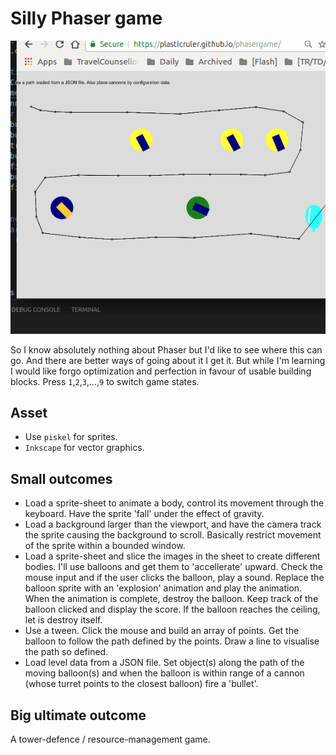 # Silly Phaser game

![alt tag](https://raw.githubusercontent.com/plasticruler/phasergame/master/towers.gif)

So I know absolutely nothing about Phaser but I'd like to see where this can go. And there are better ways of going about it I get it. But while I'm learning I would like forgo optimization and perfection in favour of usable building blocks. Press `1`,`2`,`3`,...,`9` to switch game states. 

## Asset 
- Use `piskel` for sprites.
- `Inkscape` for vector graphics.

## Small outcomes

* Load a sprite-sheet to animate a body, control its movement through the keyboard. Have the sprite 'fall' under the effect of gravity.
* Load a background larger than the viewport, and have the camera track the sprite causing the background to scroll. Basically restrict movement of the sprite within a bounded window.
* Load a sprite-sheet and slice the images in the sheet to create different bodies. I'll use balloons and get them to 'accellerate' upward. Check the mouse input and if the user clicks the balloon, play a sound. Replace the balloon sprite with an 'explosion' animation and play the animation. When the animation is complete, destroy the balloon. Keep track of the balloon clicked and display the score. If the balloon reaches the ceiling, let is destroy itself.
* Use a tween. Click the mouse and build an array of points. Get the balloon to follow the path defined by the points. Draw a line to visualise the path so defined. 
* Load level data from a JSON file. Set object(s) along the path of the moving balloon(s) and when the balloon is within range of a cannon (whose turret points to the closest balloon) fire a 'bullet'. 

## Big ultimate outcome
A tower-defence / resource-management game.
